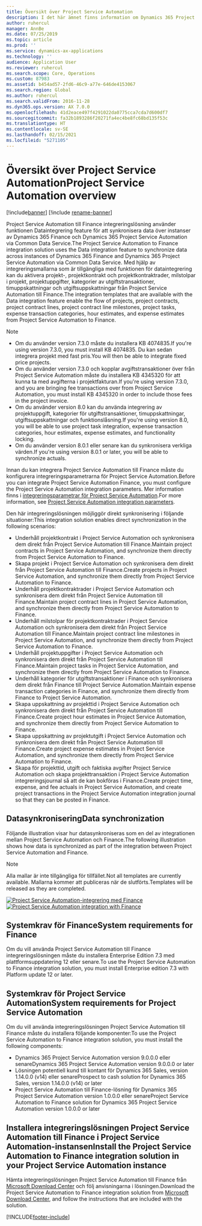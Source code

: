 ```yaml
---
title: Översikt över Project Service Automation
description: I det här ämnet finns information om Dynamics 365 Project Service Automation till Dynamics 365 Finance-lösningen.
author: ruhercul
manager: AnnBe
ms.date: 07/25/2019
ms.topic: article
ms.prod: ''
ms.service: dynamics-ax-applications
ms.technology: ''
audience: Application User
ms.reviewer: ruhercul
ms.search.scope: Core, Operations
ms.custom: 87983
ms.assetid: b454ad57-2fd6-46c9-a77e-646de4153067
ms.search.region: Global
ms.author: ruhercul
ms.search.validFrom: 2016-11-28
ms.dyn365.ops.version: AX 7.0.0
ms.openlocfilehash: 41d2eace497f4291022da0775cca7cda7d600df7
ms.sourcegitcommit: fa32b1893286f20271fa4ec4be8fc68bd135f53c
ms.translationtype: HT
ms.contentlocale: sv-SE
ms.lasthandoff: 02/15/2021
ms.locfileid: "5271105"
---
```

# <a name="project-service-automation-overview"></a><span data-ttu-id="d0cfe-103">Översikt över Project Service Automation</span><span class="sxs-lookup"><span data-stu-id="d0cfe-103">Project Service Automation overview</span></span>

[!include[banner](../includes/banner.md)]
[!include [rename-banner](~/includes/cc-data-platform-banner.md)]

<span data-ttu-id="d0cfe-104">Project Service Automation till Finance integreringslösning använder funktionen Dataintegrering feature för att synkronisera data över instanser av Dynamics 365 Finance och Dynamics 365 Project Service Automation via Common Data Service.</span><span class="sxs-lookup"><span data-stu-id="d0cfe-104">The Project Service Automation to Finance integration solution uses the Data integration feature to synchronize data across instances of Dynamics 365 Finance and Dynamics 365 Project Service Automation via Common Data Service.</span></span> <span data-ttu-id="d0cfe-105">Med hjälp av integreringsmallarna som är tillgängliga med funktionen för dataintegrering kan du aktivera projekt-, projektkontrakt och projektkontraktrader, milstolpar i projekt, projektuppgifter, kategorier av utgiftstransaktioner, timuppskattningar och utgiftsuppskattningar från Project Service Automation till Finance.</span><span class="sxs-lookup"><span data-stu-id="d0cfe-105">The integration templates that are available with the Data integration feature enable the flow of projects, project contracts, project contract lines, project contract line milestones, project tasks, expense transaction categories, hour estimates, and expense estimates from Project Service Automation to Finance.</span></span>

> [!NOTE]
> - <span data-ttu-id="d0cfe-106">Om du använder version 7.3.0 måste du installera KB 4074835.</span><span class="sxs-lookup"><span data-stu-id="d0cfe-106">If you're using version 7.3.0, you must install KB 4074835.</span></span> <span data-ttu-id="d0cfe-107">Du kan sedan integrera projekt med fast pris.</span><span class="sxs-lookup"><span data-stu-id="d0cfe-107">You will then be able to integrate fixed price projects.</span></span>
> - <span data-ttu-id="d0cfe-108">Om du använder version 7.3.0 och kopplar avgiftstransaktioner över från Project Service Automation måste du installera KB 4345320 för att kunna ta med avgifterna i projektfakturan.</span><span class="sxs-lookup"><span data-stu-id="d0cfe-108">If you're using version 7.3.0, and you are bringing fee transactions over from Project Service Automation, you must install KB 4345320 in order to include those fees in the project invoice.</span></span>
> - <span data-ttu-id="d0cfe-109">Om du använder version 8.0 kan du använda integrering av projektuppgift, kategorier för utgiftstransaktioner, timuppskattningar, utgiftsuppskattningar och funktionslåsning.</span><span class="sxs-lookup"><span data-stu-id="d0cfe-109">If you're using version 8.0, you will be able to use project task integration, expense transaction categories, hour estimates, expense estimates, and functionality locking.</span></span>
> - <span data-ttu-id="d0cfe-110">Om du använder version 8.0.1 eller senare kan du synkronisera verkliga värden.</span><span class="sxs-lookup"><span data-stu-id="d0cfe-110">If you're using version 8.0.1 or later, you will be able to synchronize actuals.</span></span>

<span data-ttu-id="d0cfe-111">Innan du kan integrera Project Service Automation till Finance måste du konfigurera integreringsparametrarna för Project Service Automation.</span><span class="sxs-lookup"><span data-stu-id="d0cfe-111">Before you can integrate Project Service Automation Finance, you must configure the Project Service Automation integration parameters.</span></span> <span data-ttu-id="d0cfe-112">Mer information finns i [integreringsparametrar för Project Service Automation](PSA-parameters.md).</span><span class="sxs-lookup"><span data-stu-id="d0cfe-112">For more information, see [Project Service Automation integration parameters](PSA-parameters.md).</span></span>

<span data-ttu-id="d0cfe-113">Den här integreringslösningen möjliggör direkt synkronisering i följande situationer:</span><span class="sxs-lookup"><span data-stu-id="d0cfe-113">This integration solution enables direct synchronization in the following scenarios:</span></span>

- <span data-ttu-id="d0cfe-114">Underhåll projektkontrakt i Project Service Automation och synkronisera dem direkt från Project Service Automation till Finance.</span><span class="sxs-lookup"><span data-stu-id="d0cfe-114">Maintain project contracts in Project Service Automation, and synchronize them directly from Project Service Automation to Finance.</span></span>
- <span data-ttu-id="d0cfe-115">Skapa projekt i Project Service Automation och synkronisera dem direkt från Project Service Automation till Finance.</span><span class="sxs-lookup"><span data-stu-id="d0cfe-115">Create projects in Project Service Automation, and synchronize them directly from Project Service Automation to Finance.</span></span>
- <span data-ttu-id="d0cfe-116">Underhåll projektkontraktrader i Project Service Automation och synkronisera dem direkt från Project Service Automation till Finance.</span><span class="sxs-lookup"><span data-stu-id="d0cfe-116">Maintain project contract lines in Project Service Automation, and synchronize them directly from Project Service Automation to Finance.</span></span>
- <span data-ttu-id="d0cfe-117">Underhåll milstolpar för projektkontraktrader i Project Service Automation och synkronisera dem direkt från Project Service Automation till Finance.</span><span class="sxs-lookup"><span data-stu-id="d0cfe-117">Maintain project contract line milestones in Project Service Automation, and synchronize them directly from Project Service Automation to Finance.</span></span>
- <span data-ttu-id="d0cfe-118">Underhåll projektuppgifter i Project Service Automation och synkronisera dem direkt från Project Service Automation till Finance.</span><span class="sxs-lookup"><span data-stu-id="d0cfe-118">Maintain project tasks in Project Service Automation, and synchronize them directly from Project Service Automation to Finance.</span></span>
- <span data-ttu-id="d0cfe-119">Underhåll kategorier för utgiftstransaktioner i Finance och synkronisera dem direkt från Finance till Project Service Automation.</span><span class="sxs-lookup"><span data-stu-id="d0cfe-119">Maintain expense transaction categories in Finance, and synchronize them directly from Finance to Project Service Automation.</span></span>
- <span data-ttu-id="d0cfe-120">Skapa uppskattning av projekttid i Project Service Automation och synkronisera dem direkt från Project Service Automation till Finance.</span><span class="sxs-lookup"><span data-stu-id="d0cfe-120">Create project hour estimates in Project Service Automation, and synchronize them directly from Project Service Automation to Finance.</span></span>
- <span data-ttu-id="d0cfe-121">Skapa uppskattning av projektutgift i Project Service Automation och synkronisera dem direkt från Project Service Automation till Finance.</span><span class="sxs-lookup"><span data-stu-id="d0cfe-121">Create project expense estimates in Project Service Automation, and synchronize them directly from Project Service Automation to Finance.</span></span>
- <span data-ttu-id="d0cfe-122">Skapa för projekttid, utgift och faktiska avgifter Project Service Automation och skapa projekttransaktion i Project Service Automation integreringsjournal så att de kan bokföras i Finance.</span><span class="sxs-lookup"><span data-stu-id="d0cfe-122">Create project time, expense, and fee actuals in Project Service Automation, and create project transactions in the Project Service Automation integration journal so that they can be posted in Finance.</span></span>

## <a name="data-synchronization"></a><span data-ttu-id="d0cfe-123">Datasynkronisering</span><span class="sxs-lookup"><span data-stu-id="d0cfe-123">Data synchronization</span></span>

<span data-ttu-id="d0cfe-124">Följande illustration visar hur datasynkroniseras som en del av integrationen mellan Project Service Automation och Finance.</span><span class="sxs-lookup"><span data-stu-id="d0cfe-124">The following illustration shows how data is synchronized as part of the integration between Project Service Automation and Finance.</span></span>

> [!NOTE]
> <span data-ttu-id="d0cfe-125">Alla mallar är inte tillgängliga för tillfället.</span><span class="sxs-lookup"><span data-stu-id="d0cfe-125">Not all templates are currently available.</span></span> <span data-ttu-id="d0cfe-126">Mallarna kommer att publiceras när de slutförts.</span><span class="sxs-lookup"><span data-stu-id="d0cfe-126">Templates will be released as they are completed.</span></span>

<span data-ttu-id="d0cfe-127">[![Project Service Automation-integrering med Finance](./media/PSA-integration.png)](./media/PSA-integration.png)</span><span class="sxs-lookup"><span data-stu-id="d0cfe-127">[![Project Service Automation integration with Finance](./media/PSA-integration.png)](./media/PSA-integration.png)</span></span>

## <a name="system-requirements-for-finance"></a><span data-ttu-id="d0cfe-128">Systemkrav för Finance</span><span class="sxs-lookup"><span data-stu-id="d0cfe-128">System requirements for Finance</span></span>

<span data-ttu-id="d0cfe-129">Om du vill använda Project Service Automation till Finance integreringslösningen måste du installera Enterprise Edition 7.3 med plattformsuppdatering 12 eller senare.</span><span class="sxs-lookup"><span data-stu-id="d0cfe-129">To use the Project Service Automation to Finance integration solution, you must install Enterprise edition 7.3 with Platform update 12 or later.</span></span>

## <a name="system-requirements-for-project-service-automation"></a><span data-ttu-id="d0cfe-130">Systemkrav för Project Service Automation</span><span class="sxs-lookup"><span data-stu-id="d0cfe-130">System requirements for Project Service Automation</span></span>

<span data-ttu-id="d0cfe-131">Om du vill använda integreringslösningen Project Service Automation till Finance måste du installera följande komponenter:</span><span class="sxs-lookup"><span data-stu-id="d0cfe-131">To use the Project Service Automation to Finance integration solution, you must install the following components:</span></span>

- <span data-ttu-id="d0cfe-132">Dynamics 365 Project Service Automation version 9.0.0.0 eller senare</span><span class="sxs-lookup"><span data-stu-id="d0cfe-132">Dynamics 365 Project Service Automation version 9.0.0.0 or later</span></span>
- <span data-ttu-id="d0cfe-133">Lösningen potentiell kund till kontant för Dynamics 365 Sales, version 1.14.0.0 (v14) eller senare</span><span class="sxs-lookup"><span data-stu-id="d0cfe-133">Prospect to cash solution for Dynamics 365 Sales, version 1.14.0.0 (v14) or later</span></span>
- <span data-ttu-id="d0cfe-134">Project Service Automation till Finance-lösning för Dynamics 365 Project Service Automation version 1.0.0.0 eller senare</span><span class="sxs-lookup"><span data-stu-id="d0cfe-134">Project Service Automation to Finance solution for Dynamics 365 Project Service Automation version 1.0.0.0 or later</span></span>

## <a name="install-the-project-service-automation-to-finance-integration-solution-in-your-project-service-automation-instance"></a><span data-ttu-id="d0cfe-135">Installera integreringslösningen Project Service Automation till Finance i Project Service Automation-instansen</span><span class="sxs-lookup"><span data-stu-id="d0cfe-135">Install the Project Service Automation to Finance integration solution in your Project Service Automation instance</span></span>

<span data-ttu-id="d0cfe-136">Hämta integreringslösningen Project Service Automation till Finance från [Microsoft Download Center](https://www.microsoft.com/download/details.aspx?id=57016) och följ anvisningarna i lösningen.</span><span class="sxs-lookup"><span data-stu-id="d0cfe-136">Download the Project Service Automation to Finance integration solution from [Microsoft Download Center](https://www.microsoft.com/download/details.aspx?id=57016), and follow the instructions that are included with the solution.</span></span>


[!INCLUDE[footer-include](../includes/footer-banner.md)]